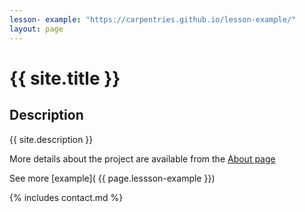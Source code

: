 ```yaml
---
lesson- example: "https://carpentries.github.io/lesson-example/" 
layout: page
---
```


<!-- [![Group Web banner](./image/site_banner.png)](https://github.com/ufangYang/jeco-website)-->



# {{ site.title }}

<!-- comment here-->

## Description
{{ site.description }}

More details about the project are available from the [About page](about.md)

See more [example]( {{ page.lessson-example }})


{% includes contact.md %}

<!-- [About page link](https://github.com/ufangYang/jeco-website/blob/main/about.md) -->

<!-- [about]('/about') links to the github repo -->



